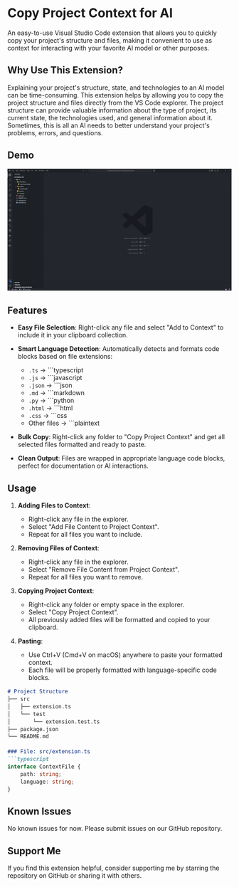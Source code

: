 # Copy Project Context for AI

An easy-to-use Visual Studio Code extension that allows you to quickly copy your project's structure and files, making it convenient to use as context for interacting with your favorite AI model or other purposes.

## Why Use This Extension?

Explaining your project's structure, state, and technologies to an AI model can be time-consuming. This extension helps by allowing you to copy the project structure and files directly from the VS Code explorer. The project structure can provide valuable information about the type of project, its current state, the technologies used, and general information about it. Sometimes, this is all an AI needs to better understand your project's problems, errors, and questions.

## Demo

![Demo](assets/extension.gif)

## Features

- **Easy File Selection**: Right-click any file and select "Add to Context" to include it in your clipboard collection.
- **Smart Language Detection**: Automatically detects and formats code blocks based on file extensions:
  - `.ts` → ```typescript
  - `.js` → ```javascript
  - `.json` → ```json
  - `.md` → ```markdown
  - `.py` → ```python
  - `.html` → ```html
  - `.css` → ```css
  - Other files → ```plaintext

- **Bulk Copy**: Right-click any folder to "Copy Project Context" and get all selected files formatted and ready to paste.
- **Clean Output**: Files are wrapped in appropriate language code blocks, perfect for documentation or AI interactions.

## Usage

1. **Adding Files to Context**:
   - Right-click any file in the explorer.
   - Select "Add File Content to Project Context".
   - Repeat for all files you want to include.

2. **Removing Files of Context**:
   - Right-click any file in the explorer.
   - Select "Remove File Content from Project Context".
   - Repeat for all files you want to remove.

3. **Copying Project Context**:
   - Right-click any folder or empty space in the explorer.
   - Select "Copy Project Context".
   - All previously added files will be formatted and copied to your clipboard.

4. **Pasting**:
   - Use Ctrl+V (Cmd+V on macOS) anywhere to paste your formatted context.
   - Each file will be properly formatted with language-specific code blocks.

```markdown
# Project Structure
├── src
│   ├── extension.ts
│   └── test
│       └── extension.test.ts
├── package.json
└── README.md

### File: src/extension.ts
```typescript
interface ContextFile {
    path: string;
    language: string;
}
```

## Known Issues

No known issues for now. Please submit issues on our GitHub repository.

## Support Me

If you find this extension helpful, consider supporting me by starring the repository on GitHub or sharing it with others.
